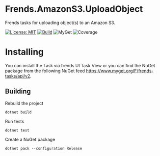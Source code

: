 # Frends.AmazonS3.UploadObject
Frends tasks for uploading object(s) to an Amazon S3.

[![License: MIT](https://img.shields.io/badge/License-MIT-green.svg)](https://opensource.org/licenses/MIT) 
[![Build](https://github.com/FrendsPlatform/Frends.AmazonS3/actions/workflows/UploadObject_build_and_test_on_main.yml/badge.svg)](https://github.com/FrendsPlatform/Frends.AmazonS3/actions)
![MyGet](https://img.shields.io/myget/frends-tasks/v/Frends.AmazonS3.UploadObject)
![Coverage](https://app-github-custom-badges.azurewebsites.net/Badge?key=FrendsPlatform/Frends.AmazonS3/Frends.AmazonS3.UploadObject|main)

# Installing

You can install the Task via frends UI Task View or you can find the NuGet package from the following NuGet feed https://www.myget.org/F/frends-tasks/api/v2.

## Building

Rebuild the project

`dotnet build`

Run tests

`dotnet test`

Create a NuGet package

`dotnet pack --configuration Release`